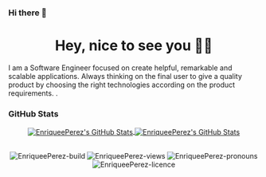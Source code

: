 ### Hi there 👋

<h1 align="center">Hey, nice to see you 👨‍💻</h1>
<p>I am a Software Engineer focused on create helpful, remarkable and scalable applications. Always thinking on the final user to give a quality product by choosing the right technologies according on the product requirements. .</p>



<h3>GitHub Stats</h3>
<div align="center">
<a href="https://github.com/EnriqueePerez">
  <img align="center" src="https://github-readme-stats.vercel.app/api/top-langs/?username=EnriqueePerez&theme=dracula&count_private=true&hide=css,blade" alt="EnriqueePerez's GitHub Stats" />
</a>

<a href="https://github.com/EnriqueePerez">
  <img align="center" src="https://github-readme-stats.vercel.app/api?username=EnriqueePerez&count_private=true&show_icons=true&line_height=27&theme=dracula" alt="EnriqueePerez's GitHub Stats"/>
</a>
</div>

<br/>
<p align="center">
<img src="https://img.shields.io/badge/build-passing-success" alt="EnriqueePerez-build" />
<img src="https://komarev.com/ghpvc/?username=EnriqueePerez&label=profile%20views&color=blue" alt="EnriqueePerez-views" />
<img src="https://img.shields.io/badge/pronouns-he%2Fhim-orange" alt="EnriqueePerez-pronouns" />
<img src="https://img.shields.io/badge/licence-MIT-green" alt="EnriqueePerez-licence" />
</p>
<!--
**EnriqueePerez/EnriqueePerez** is a ✨ _special_ ✨ repository because its `README.md` (this file) appears on your GitHub profile.

Here are some ideas to get you started:

- 🔭 I’m currently working on ...
- 🌱 I’m currently learning ...
- 👯 I’m looking to collaborate on ...
- 🤔 I’m looking for help with ...
- 💬 Ask me about ...
- 📫 How to reach me: ...
- 😄 Pronouns: ...
- ⚡ Fun fact: ...
-->
